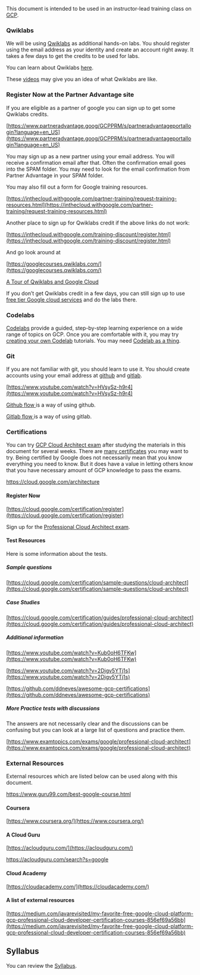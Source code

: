 


This document is intended to be used in an instructor-lead training class on [GCP](GCP-Learning).

### Qwiklabs



We will be using [Qwiklabs](https://www.qwiklabs.com/) as additional hands-on labs.  You should register using the  email address as your identity and create an account right away. It takes a few days to get the credits to be used for labs.

You can learn about Qwiklabs [here](https://www.youtube.com/watch?v=ew-r46FmzSM&list=PLIivdWyY5sqKOsBSMDTF0M76nXeChgh5D).

These [videos](https://www.youtube.com/user/yogaarsa/playlists) may give you an idea of what Qwiklabs are like.




### Register  Now at the Partner Advantage site

If you are eligible as a partner of google you can sign up to get some Qwiklabs credits.

[https://www.partneradvantage.goog/GCPPRM/s/partneradvantageportallogin?language=en_US](https://www.partneradvantage.goog/GCPPRM/s/partneradvantageportallogin?language=en_US)

You may sign up as a new partner using your email address. You will receive a confirmation email after that. Often the confirmation email goes into the SPAM folder.  You may need to look for the email confirmation from Partner Advantage in your SPAM folder.

You may also fill out a form for Google training resources.

[https://inthecloud.withgoogle.com/partner-training/request-training-resources.html](https://inthecloud.withgoogle.com/partner-training/request-training-resources.html)

Another place to sign up for Qwiklabs credit if the above links do not work:

[https://inthecloud.withgoogle.com/training-discount/register.html](https://inthecloud.withgoogle.com/training-discount/register.html)

And go look around at

[https://googlecourses.qwiklabs.com/](https://googlecourses.qwiklabs.com/)

[A Tour of Qwiklabs and Google Cloud](https://www.qwiklabs.com/focuses/2794?catalog_rank=%7B%22rank%22%3A1%2C%22num_filters%22%3A0%2C%22has_search%22%3Atrue%7D&parent=catalog&search_id=7467708)

If you don’t get Qwiklabs credit in a few days, you can still sign up to use [free tier Google cloud services](https://cloud.google.com/free) and do the labs there.

### Codelabs

[Codelabs](https://codelabs.developers.google.com/) provide a guided, step-by-step learning experience on a wide range of topics on GCP.
Once you are comfortable with it, you may try [creating your own Codelab](https://medium.com/@zarinlo/publish-technical-tutorials-in-google-codelab-format-b07ef76972cd) tutorials. You may need [Codelab as a thing](https://github.com/zarinlo/tools).

### Git

If you are not familiar with git, you should learn to use it. You should create accounts using your  email address at [github](https://www.youtube.com/watch?reload=9&v=w3jLJU7DT5E) and [gitlab](https://www.youtube.com/watch?v=7q9Y1Cv-ib0).

[https://www.youtube.com/watch?v=HVsySz-h9r4](https://www.youtube.com/watch?v=HVsySz-h9r4)

[Github flow ](https://guides.github.com/introduction/flow/)is a way of using github.

[Gitlab flow ](https://about.gitlab.com/blog/2014/09/29/gitlab-flow/)is a way of using gitlab.


### Certifications

You can try [GCP Cloud Architect exam](https://cloud.google.com/certification/guides/professional-cloud-architect) after studying the 
materials in this document for several weeks.  There are [many certificates](https://cloud.google.com/certification) you may want to try.
Being certified by Google does not necessarily mean that you know everything you need to know. But it does have a value in letting others
know that you have necessary amount of GCP knowledge to pass the exams.

https://cloud.google.com/architecture

#### Register Now

[https://cloud.google.com/certification/register](https://cloud.google.com/certification/register)

Sign up for the [Professional Cloud Architect exam](https://cloud.google.com/certification/guides/professional-cloud-architect).


#### Test Resources

Here is some information about the tests.


##### Sample questions

[https://cloud.google.com/certification/sample-questions/cloud-architect](https://cloud.google.com/certification/sample-questions/cloud-architect)


##### Case Studies

[https://cloud.google.com/certification/guides/professional-cloud-architect](https://cloud.google.com/certification/guides/professional-cloud-architect)


##### Additional information

[https://www.youtube.com/watch?v=Kub0oH6TFKw](https://www.youtube.com/watch?v=Kub0oH6TFKw)

[https://www.youtube.com/watch?v=2Djgv5YTj1s](https://www.youtube.com/watch?v=2Djgv5YTj1s)

[https://github.com/ddneves/awesome-gcp-certifications](https://github.com/ddneves/awesome-gcp-certifications)


##### More Practice tests with discussions

The answers are not necessarily clear and the discussions can be confusing but you can look at a large list of questions and practice them.

[https://www.examtopics.com/exams/google/professional-cloud-architect](https://www.examtopics.com/exams/google/professional-cloud-architect)


### External Resources

External resources which are listed below can be used along with this document. 

https://www.guru99.com/best-google-course.html


#### Coursera

[https://www.coursera.org/](https://www.coursera.org/)


#### A Cloud Guru

[https://acloudguru.com/](https://acloudguru.com/)

https://acloudguru.com/search?s=google

#### Cloud Academy 

[https://cloudacademy.com/](https://cloudacademy.com/)


#### A list of external resources

[https://medium.com/javarevisited/my-favorite-free-google-cloud-platform-gcp-professional-cloud-developer-certification-courses-856ef69a56bb](https://medium.com/javarevisited/my-favorite-free-google-cloud-platform-gcp-professional-cloud-developer-certification-courses-856ef69a56bb)


## Syllabus

You can review the [Syllabus](Syllabus). 
